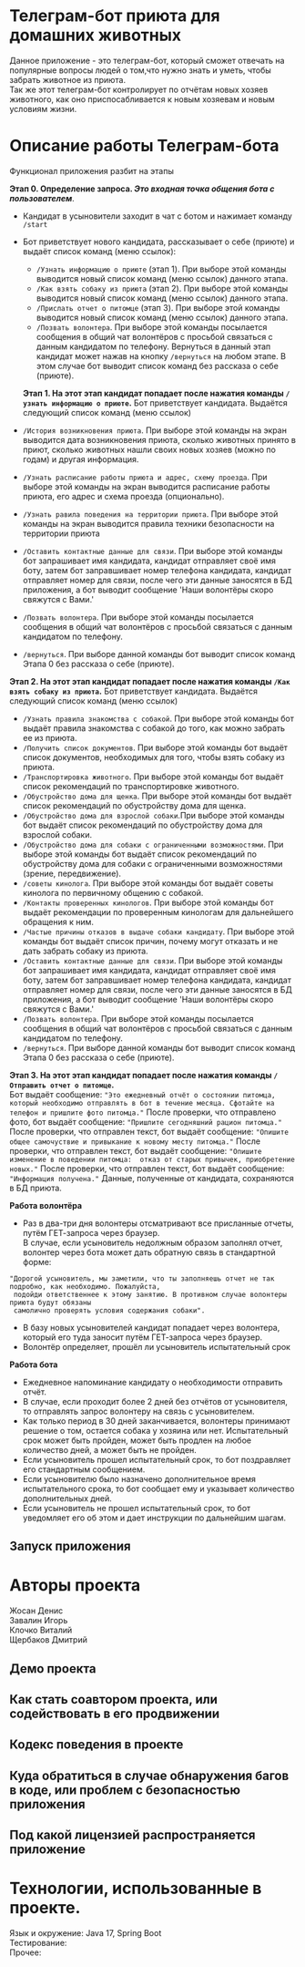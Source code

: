 # Телеграм-бот приюта для домашних животных
Данное приложение - это телеграм-бот, который сможет отвечать на популярные вопросы людей о том,что
нужно знать и уметь, чтобы забрать животное из приюта.  
Так же этот телеграм-бот контролирует по отчётам новых хозяев животного, как оно приспосабливается
к новым хозяевам и новым условиям жизни.
# Описание работы Телеграм-бота
Функционал приложения разбит на этапы


**Этап 0. Определение запроса. *Это входная точка общения бота с пользователем***.
- Кандидат в усыновители заходит в чат с ботом и нажимает команду `/start`
- Бот приветствует нового кандидата, рассказывает о себе (приюте) и выдаёт список команд (меню ссылок):
    - `/Узнать информацию о приюте` (этап 1). При выборе этой команды выводится новый список команд
      (меню ссылок) данного этапа.
    - `/Как взять собаку из приюта` (этап 2). При выборе этой команды выводится новый список команд
      (меню ссылок) данного этапа.
    - `/Прислать отчет о питомце` (этап 3). При выборе этой команды выводится новый список команд
      (меню ссылок) данного этапа.
    - `/Позвать волонтера`. При выборе этой команды посылается сообщения в общий чат волонтёров с просьбой связаться
  с данным кандидатом по телефону.
Вернуться в данный этап кандидат может нажав на кнопку `/вернуться` на любом этапе. В этом случае бот выводит список команд
без рассказа о себе (приюте).


  **Этап 1. На этот этап кандидат попадает после нажатия команды `/узнать информацию о приюте`.** Бот приветствует кандидата.
  Выдаётся следующий список команд (меню ссылок)
- `/История возникновения приюта`. При выборе этой команды на экран выводится дата возникновения приюта, сколько 
животных принято в приют, сколько животных нашли своих новых хозяев (можно по годам) и другая информация.
- `/Узнать расписание работы приюта и адрес, схему проезда`. При выборе этой команды на экран выводится расписание
работы приюта, его адрес и схема проезда (опционально).
- `/Узнать равила поведения на территории приюта`. При выборе этой команды на экран выводится правила техники безопасности
на территории приюта
- `/Оставить контактные данные для связи`. При выборе этой команды бот запрашивает имя кандидата, кандидат отправляет
своё имя боту, затем бот заправшивает номер телефона кандидата, кандидат отправляет номер для связи, после чего
эти данные заносятся в БД приложения, а бот выводит сообщение 'Наши волонтёры скоро свяжутся с Вами.'
- `/Позвать волонтера`. При выборе этой команды посылается сообщения в общий чат волонтёров с просьбой связаться
  с данным кандидатом по телефону.
- `/вернуться`. При выборе данной команды бот выводит список команд Этапа 0 без рассказа о себе (приюте).

**Этап 2. На этот этап кандидат попадает после нажатия команды `/Как взять собаку из приюта`.** Бот приветствует кандидата.
Выдаётся следующий список команд (меню ссылок)
- `/Узнать правила знакомства с собакой`. При выборе этой команды бот выдаёт правила знакомства с собакой до того,
как можно забрать ее из приюта.
- `/Получить список документов`. При выборе этой команды бот выдаёт список документов, необходимых для того,
чтобы взять собаку из приюта.
- `/Транспортировка животного`. При выборе этой команды бот выдаёт список рекомендаций по транспортировке животного.
- `/Обустройство дома для щенка`. При выборе этой команды бот выдаёт список рекомендаций по обустройству дома для щенка.
- `/Обустройство дома для взрослой собаки`.При выборе этой команды бот выдаёт список рекомендаций по обустройству дома
для взрослой собаки.
- `/Обустройство дома для собаки с ограниченными возможностями`. При выборе этой команды бот выдаёт список рекомендаций
по обустройству дома для собаки с ограниченными возможностями (зрение, передвижение).
- `/советы кинолога`. При выборе этой команды бот выдаёт советы кинолога по первичному общению с собакой.
- `/Контакты проверенных кинологов`. При выборе этой команды бот выдаёт рекомендации по проверенным кинологам
для дальнейшего обращения к ним.
- `/Частые причины отказов в выдаче собаки кандидату`. При выборе этой команды бот выдаёт список причин, почему могут
отказать и не дать забрать собаку из приюта.
- `/Оставить контактные данные для связи`. При выборе этой команды бот запрашивает имя кандидата, кандидат отправляет
  своё имя боту, затем бот заправшивает номер телефона кандидата, кандидат отправляет номер для связи, после чего
  эти данные заносятся в БД приложения, а бот выводит сообщение 'Наши волонтёры скоро свяжутся с Вами.'
- `/Позвать волонтера`. При выборе этой команды посылается сообщения в общий чат волонтёров с просьбой связаться
  с данным кандидатом по телефону.
- `/вернуться`. При выборе данной команды бот выводит список команд Этапа 0 без рассказа о себе (приюте).

**Этап 3. На этот этап кандидат попадает после нажатия команды `/Отправить отчет о питомце`.**  
Бот выдаёт сообщение: `"Это ежедневный отчёт о состоянии питомца, который необходимо отправлять в бот
в течение месяца. Сфотайте на телефон и пришлите фото питомца."` После проверки, что отправлено фото,
бот выдаёт сообщение: `"Пришлите сегодняшний рацион питомца."` После проверки, что отправлен текст,
бот выдаёт сообщение: `"Опишите общее самочуствие и привыкание к новому месту питомца."` После
проверки, что отправлен текст, бот выдаёт сообщение: `"Опишите изменение в поведении питомца: 
отказ от старых привычек, приобретение новых."` После проверки, что отправлен текст, бот выдаёт
сообщение: `"Информация получена."` Данные, полученные от кандидата, сохраняются в БД приюта.

**Работа волонтёра**  
- Раз в два-три дня волонтеры отсматривают все присланные отчеты, путём ГЕТ-запроса через браузер.  
В случае, если усыновитель недолжным образом заполнял отчет, волонтер через бота может дать обратную
связь в стандартной форме:  
```
"Дорогой усыновитель, мы заметили, что ты заполняешь отчет не так подробно, как необходимо. Пожалуйста,
 подойди ответственнее к этому занятию. В противном случае волонтеры приюта будут обязаны
 самолично проверять условия содержания собаки".
```

- В базу новых усыновителей кандидат попадает через волонтера, который его туда заносит
путём ГЕТ-запроса через браузер.
- Волонтёр определяет, прошёл ли усыновитель испытательный срок

**Работа бота**  
- Ежедневное напоминание кандидату о необходимости отправить отчёт.
- В случае, если проходит более 2 дней без отчётов от усыновителя, то отправлять запрос волонтеру на
связь с усыновителем.
- Как только период в 30 дней заканчивается, волонтеры принимают решение о том, остается собака
  у хозяина или нет. Испытательный срок может быть пройден, может быть продлен на любое количество дней,
  а может быть не пройден.
- Если усыновитель прошел испытательный срок, то бот поздравляет его стандартным сообщением.
- Если усыновителю было назначено дополнительное время испытательного срока, то бот сообщает ему
и указывает количество дополнительных дней.
- Если усыновитель не прошел испытательный срок, то бот уведомляет его об этом и дает инструкции
по дальнейшим шагам.
## Запуск приложения
# Авторы проекта
Жосан Денис  
Завалин Игорь  
Клочко Виталий  
Щербаков Дмитрий
## Демо проекта
## Как стать соавтором проекта, или содействовать в его продвижении
## Кодекс поведения в проекте
## Куда обратиться в случае обнаружения багов в коде, или проблем с безопасностью приложения
## Под какой лицензией распространяется приложение
# Технологии, использованные в проекте.
Язык и окружение: Java 17, Spring Boot  
Тестирование:   
Прочее: 
